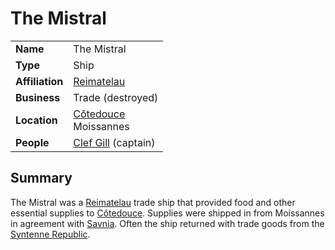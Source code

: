 # The Mistral

|||
| --- | --- |
| **Name** | The Mistral |
| **Type** | Ship |
| **Affiliation** | [Reimatelau](../../civilisations/nilsavnic-alliance/states/reimatelau.md) |
| **Business** | Trade (destroyed) |
| **Location** | [Côtedouce](../settlements/towns/cotedouce.md)<br>Moissannes |
| **People** | [Clef Gill](../../characters/clef-gill.md) (captain) |

## Summary

The Mistral was a [Reimatelau](../../civilisations/nilsavnic-alliance/states/reimatelau.md) trade ship that provided food and other essential supplies to [Côtedouce](../settlements/towns/cotedouce.md). Supplies were shipped in from Moissannes in agreement with [Savnia](../../civilisations/nilsavnic-alliance/states/savnia.md). Often the ship returned with trade goods from the [Syntenne Republic](../../civilisations/syntenne-republic/syntenne-republic.md).
